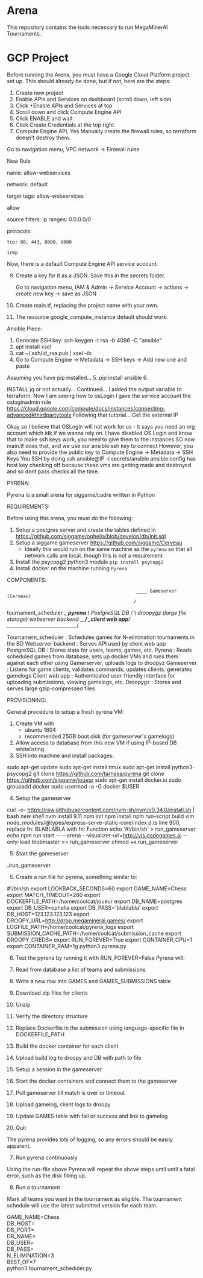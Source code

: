 ﻿# Arena
This repository contains the tools necessary to run MegaMinerAI Tournaments.

# GCP Project
Before running the Arena, you must have a Google Cloud Platform project set up.
This should already be done, but if not, here are the steps:
1. Create new project
2. Enable APIs and Services on dashboard (scroll down, left side)
3. Click +Enable APIs and Services at top
4. Scroll down and click Compute Engine API
5. Click ENABLE and wait
6. Click Create Credentials at the top right
7. Compute Engine API, Yes
Manually create the firewall rules, so terraform doesn't destroy them.

Go to navigation menu, VPC network → Firewall rules

New Rule

name: allow-webservices

network: default

target tags: allow-webservices

allow

source filters: ip ranges: 0.0.0.0/0

protocols:

	tcp: 80, 443, 8080, 8000
	
	icmp

Now, there is a default Compute Engine API service account.

9. Create a key for it as a JSON. Save this in the secrets folder. 

	Go to navigation menu, IAM & Admin → Service Account → actions → create new key → save as JSON

10. Create main.tf, replacing the project name with your own.
11. The resource google_compute_instance default should work.

Ansible Piece:
1. Generate SSH key: ssh-keygen -t rsa -b 4096 -C "ansible"
2. apt install xsel 
3. cat ~/.ssh/id_rsa.pub | xsel -ib
4. Go to Compute Engine -> Metadata -> SSH keys -> Add new one and paste

Assuming you have pip installed...
5. pip install ansible 
6. 

INSTALL jq or not actually...
Continued...
I added the output variable to terraform. Now I am seeing how to osLogin
I gave the service account the osloginadmin role
https://cloud.google.com/compute/docs/instances/connecting-advanced#thirdpartytools
Following that tutorial...
Get the external IP

Okay so I believe that OSLogin will not work for us - it says you need an org account which idk if we wanna rely on.
I have disabled OS Login and know that to make ssh keys work, you need to give them to the instances
SO now main.tf does that, and we use our ansible ssh key to connect
However, you also need to provide the public key to Compute Engine -> Metadata -> SSH Keys
You SSH by doing ssh ansible@IP -i secrets/ansible
ansible config has host key checking off because these vms are getting made and destroyed and so dont pass checks all the time.

PYRENA:


Pyrena is a small arena for siggame/cadre written in Python


REQUIREMENTS:


Before using this arena, you must do the following:
1. Setup a postgres server and create the tables defined in https://github.com/siggame/ophelia/blob/develop/db/init.sql
2. Setup a siggame gameserver https://github.com/siggame/Cerveau
    - Ideally this would run on the same machine as the `pyrena` so that all network calls are local, though this is not a requirement
3. Install the psycopg2 python3 module `pip install psycopg2`
4. Install docker on the machine running `Pyrena`


COMPONENTS:

                                                    ____ Gameserver (Cerveau)
                                                   /
tournament_scheduler _                 _________pyrena________
                      \ PostgreSQL DB /                       \ droopygz (large file storage)
webserver backend ____/               \____client web app_____/
               \______________________________/

Tournament_scheduler : Schedules games for N-elimination tournaments in the BD
Webserver backend    : Serves API used by client web app
PostgreSQL DB        : Stores state for users, teams, games, etc.
Pyrena               : Reads scheduled games from database, sets up docker VMs and runs them against each other using Gamerserver, uploads logs to droopyz
Gameserver          : Listens for game clients, validates commands, updates clients, generates gamelogs
Client web app       : Authenticated user-friendly interface for uploading submissions, viewing gamelogs, etc.
Droopygz             : Stores and serves large gzip-compressed files


PROVISIONING:


General procedure to setup a fresh pyrena VM:
1. Create VM with
    - ubuntu 1804
    - recommended 25GB boot disk (for gameserver's gamelogs)
2. Allow access to database from this new VM if using IP-based DB whitelisting
3. SSH into machine and install packages:

sudo apt-get update
sudo apt-get install tmux
sudo apt-get install python3-psycopg2
git clone https://github.com/tarnasa/pyrena
git clone https://github.com/siggame/joueur
sudo apt-get install docker.io
sudo groupadd docker
sudo usermod -a -G docker $USER

4. Setup the gameserver

curl -o- https://raw.githubusercontent.com/nvm-sh/nvm/v0.34.0/install.sh | bash
*new shell*
nvm install 9.11
npm init
npm install
npm run-script build
vim node_modules/@types/express-serve-static-core/index.d.ts
line 900, replace fn: BLABLABLA with fn: Function
echo '#!/bin/sh' > run_gameserver
echo npm run start -- --arena --visualizer-url=http://vis.codegames.ai --only-load blobmaster >> run_gameserver
chmod +x run_gameserver

5. Start the gameserver

./run_gameserver

5. Create a run file for pyrena, something similar to:

#!/bin/sh
export LOOKBACK_SECONDS=60
export GAME_NAME=Chess
export MATCH_TIMEOUT=280
export DOCKERFILE_PATH=/home/coolcat/joueur
export DB_NAME=postgres
export DB_USER=ophelia
export DB_PASS='blablabla'
export DB_HOST=123.123.123.123
export DROOPY_URL=http://drop.megaminerai.games/
export LOGFILE_PATH=/home/coolcat/pyrena_logs
export SUBMISSION_CACHE_PATH=/home/coolcat/submission_cache
export DROOPY_CREDS=
export RUN_FOREVER=True
export CONTAINER_CPU=1
export CONTAINER_RAM=1g
python3 pyrena.py

6. Test the pyrena by running it with RUN_FOREVER=False
Pyrena will:

1. Read from database a list of teams and submissions
2. Write a new row into GAMES and GAMES_SUBMISSIONS table
3. Download zip files for clients
4. Unzip
5. Verify the directory structure
6. Replace Dockerfile in the submission using language-specific file in DOCKERFILE_PATH
7. Build the docker container for each client
8. Upload build log to droopy and DB with path to file
9. Setup a session in the gameserver
10. Start the docker containers and connect them to the gameserver
11. Poll gameserver till match is over or timeout
12. Upload gamelog, client logs to droopy
13. Update GAMES table with fail or success and link to gamelog
14. Quit

The pyrena provides lots of logging, so any errors should be easily apparent.

7. Run pyrena continuously

Using the run-file above
Pyrena will repeat the above steps until until a fatal error, such as the disk filling up.

8. Run a tournament

Mark all teams you want in the tournament as eligible.
The tournament schedule will use the latest submitted version for each team.

GAME_NAME=Chess \
DB_HOST=\
DB_PORT=\
DB_NAME=\
DB_USER=\
DB_PASS=\
N_ELIMINATION=3\
BEST_OF=7\
python3 tournament_scheduler.py
